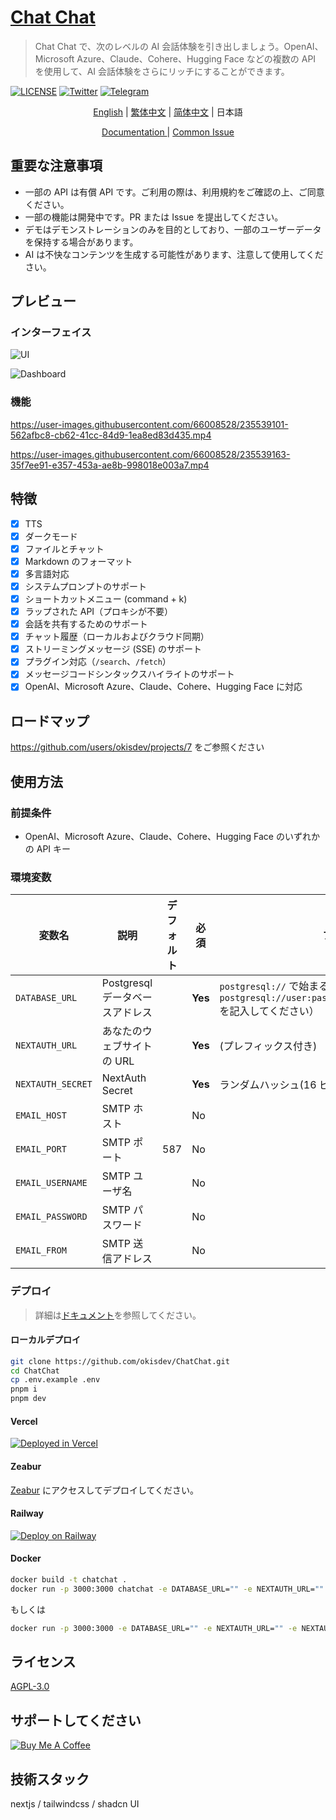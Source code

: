 # [Chat Chat](https://chat.okisdev.com)

> Chat Chat で、次のレベルの AI 会話体験を引き出しましょう。OpenAI、Microsoft Azure、Claude、Cohere、Hugging Face などの複数の API を使用して、AI 会話体験をさらにリッチにすることができます。

[![LICENSE](https://img.shields.io/github/license/okisdev/ChatChat?style=flat-square)](https://github.com/okisdev/ChatChat/blob/master/LICENSE) [![Twitter](https://img.shields.io/twitter/follow/okisdev)](https://twitter.com/okisdev) [![Telegram](https://img.shields.io/badge/Telegram-Chat%20Chat-blue?style=flat-square&logo=telegram)](https://t.me/+uWx9qtafv-BiNGVk)

<p align='center'>
    <a href='../README.md'>English</a> | <a href='./README.zh_HK.md'>繁体中文</a> | <a href='./README.zh_CN.md'>简体中文</a> | <a>日本語</a>
</p>

<p align='center'>
    <a href='https://docs.okis.dev/chat' target='_blank'>
        Documentation
    </a>
    | <a href='https://github.com/okisdev/ChatChat/issues/3'>Common Issue</a>
</p>

## 重要な注意事項

-   一部の API は有償 API です。ご利用の際は、利用規約をご確認の上、ご同意ください。
-   一部の機能は開発中です。PR または Issue を提出してください。
-   デモはデモンストレーションのみを目的としており、一部のユーザーデータを保持する場合があります。
-   AI は不快なコンテンツを生成する可能性があります、注意して使用してください。

## プレビュー

### インターフェイス

![UI](https://cdn.harrly.com/project/GitHub/Chat-Chat/img/UI-1.png)

![Dashboard](https://cdn.harrly.com/project/GitHub/Chat-Chat/img/Dashboard-1.png)

### 機能

https://user-images.githubusercontent.com/66008528/235539101-562afbc8-cb62-41cc-84d9-1ea8ed83d435.mp4

https://user-images.githubusercontent.com/66008528/235539163-35f7ee91-e357-453a-ae8b-998018e003a7.mp4

## 特徴

-   [x] TTS
-   [x] ダークモード
-   [x] ファイルとチャット
-   [x] Markdown のフォーマット
-   [x] 多言語対応
-   [x] システムプロンプトのサポート
-   [x] ショートカットメニュー (command + k)
-   [x] ラップされた API（プロキシが不要）
-   [x] 会話を共有するためのサポート
-   [x] チャット履歴（ローカルおよびクラウド同期）
-   [x] ストリーミングメッセージ (SSE) のサポート
-   [x] プラグイン対応（`/search`、`/fetch`）
-   [x] メッセージコードシンタックスハイライトのサポート
-   [x] OpenAI、Microsoft Azure、Claude、Cohere、Hugging Face に対応

## ロードマップ

https://github.com/users/okisdev/projects/7 をご参照ください

## 使用方法

### 前提条件

-   OpenAI、Microsoft Azure、Claude、Cohere、Hugging Face のいずれかの API キー

### 環境変数

| 変数名            | 説明                            | デフォルト | 必須    | プロンプト                                                                                                       |
| ----------------- | ------------------------------- | ---------- | ------- | ---------------------------------------------------------------------------------------------------------------- |
| `DATABASE_URL`    | Postgresql データベースアドレス |            | **Yes** | `postgresql://` で始まる（不要な場合は `postgresql://user:password@example.com:port/dbname` を記入してください） |
| `NEXTAUTH_URL`    | あなたのウェブサイトの URL      |            | **Yes** | (プレフィックス付き)                                                                                             |
| `NEXTAUTH_SECRET` | NextAuth Secret                 |            | **Yes** | ランダムハッシュ(16 ビットが最適)                                                                                |
| `EMAIL_HOST`      | SMTP ホスト                     |            | No      |                                                                                                                  |
| `EMAIL_PORT`      | SMTP ポート                     | 587        | No      |                                                                                                                  |
| `EMAIL_USERNAME`  | SMTP ユーザ名                   |            | No      |                                                                                                                  |
| `EMAIL_PASSWORD`  | SMTP パスワード                 |            | No      |                                                                                                                  |
| `EMAIL_FROM`      | SMTP 送信アドレス               |            | No      |                                                                                                                  |

### デプロイ

> 詳細は[ドキュメント](https://docs.okis.dev/chat/deployment/)を参照してください。

#### ローカルデプロイ

```bash
git clone https://github.com/okisdev/ChatChat.git
cd ChatChat
cp .env.example .env
pnpm i
pnpm dev
```

#### Vercel

[![Deployed in Vercel](https://vercel.com/button)](https://vercel.com/import/project?template=https://github.com/okisdev/ChatChat)

#### Zeabur

[Zeabur](https://zeabur.com) にアクセスしてデプロイしてください。

#### Railway

[![Deploy on Railway](https://railway.app/button.svg)](https://railway.app/template/-WWW5r)

#### Docker

```bash
docker build -t chatchat .
docker run -p 3000:3000 chatchat -e DATABASE_URL="" -e NEXTAUTH_URL="" -e NEXTAUTH_SECRET="" -e EMAIL_HOST="" -e EMAIL_PORT="" -e EMAIL_USERNAME="" -e EMAIL_PASSWORD="" -e EMAIL_FROM=""
```

もしくは

```bash
docker run -p 3000:3000 -e DATABASE_URL="" -e NEXTAUTH_URL="" -e NEXTAUTH_SECRET="" -e EMAIL_HOST="" -e EMAIL_PORT="" -e EMAIL_USERNAME="" -e EMAIL_PASSWORD="" -e EMAIL_FROM="" ghcr.io/okisdev/chatchat:latest
```

## ライセンス

[AGPL-3.0](./LICENSE)

## サポートしてください

[![Buy Me A Coffee](https://www.buymeacoffee.com/assets/img/custom_images/orange_img.png)](https://www.buymeacoffee.com/okisdev)

## 技術スタック

nextjs / tailwindcss / shadcn UI
